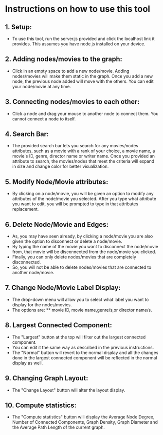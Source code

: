 # Instructions on how to use this tool

## 1. Setup:

* To use this tool, run the server.js provided and click the localhost link it provides. This assumes you have node.js installed on your device.

## 2. Adding nodes/movies to the graph:

* Click in an empty space to add a new node/movie. Adding nodes/movies will make them static in the graph. Once you add a new node, the previous node added will move with the others. You can edit your node/movie at any time.
  
## 3. Connecting nodes/movies to each other:
 
* Click a node and drag your mouse to another node to connect them. You cannot connect a node to itself.

## 4. Search Bar:

* The provided search bar lets you search for any movies/nodes attributes, such as a movie with a rank of your choice, a movie name, a movie's ID, genre, director name or writer name.
Once you provided an attribute to search, the movies/nodes that meet the criteria will expand in size and change color for better visualization.

## 5. Modify Node/Movie attributes:

* By clicking on a node/movie, you will be given an option to modify any attributes of the node/movie you selected. After you type what attribute you want to edit, you will be prompted to type in that attributes replacement.

## 6. Delete Node/Movie and Edges:

* As, you may have seen already, by clicking a node/movie you are also given the option to disconnect or delete a node/movie. 
* By typing the name of the movie you want to disconnect the
node/movie from, that movie will be disconnected from the node/movie you clicked.
* Finally, you can only delete nodes/movies that are completely disconnected. 
* So, you will not be able to delete nodes/movies that are connected to another node/movie.

## 7. Change Node/Movie Label Display:

* The drop-down menu will allow you to select what label you want to display for the nodes/movies. 
* The options are:
** movie ID, movie name,genre/s,or director name/s.

## 8. Largest Connected Component:

* The "Largest" button at the top will filter out the largest connected component. 
* You can edit it the same way as described in the previous instructions.
* The "Normal" button will revert to the normal display and all the changes done in the largest connected component will be reflected in the normal display as well.

## 9. Changing Graph Layout:

* The "Change Layout" button will alter the layout display.

## 10. Compute statistics:

* The "Compute statistics" button will display the Average Node Degree, Number of Connected Components, Graph Density, Graph Diameter and the Average Path Length of the current graph.





   
    
